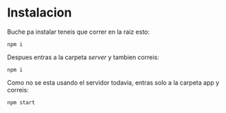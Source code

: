 # Instalacion

Buche pa instalar teneis que correr en la raiz esto:

`npm i`

Despues entras a la carpeta *server* y tambien correis:

`npm i`

Como no se esta usando el servidor todavia, entras solo a la carpeta app y correis:

`npm start`